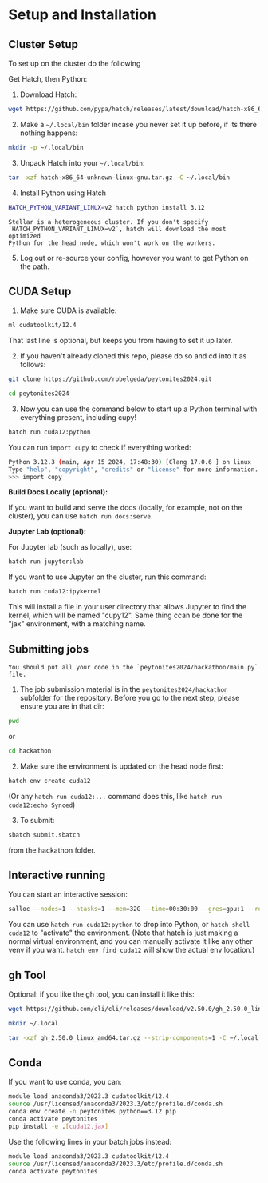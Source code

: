 # Setup and Installation

## Cluster Setup

To set up on the cluster do the following

Get Hatch, then Python:

1. Download Hatch:
```bash
wget https://github.com/pypa/hatch/releases/latest/download/hatch-x86_64-unknown-linux-gnu.tar.gz
```
2. Make a `~/.local/bin` folder incase you never set it up before, if its there nothing happens:
```bash
mkdir -p ~/.local/bin
```

3. Unpack Hatch into your `~/.local/bin`:
```bash
tar -xzf hatch-x86_64-unknown-linux-gnu.tar.gz -C ~/.local/bin
```

4. Install Python using Hatch
```bash
HATCH_PYTHON_VARIANT_LINUX=v2 hatch python install 3.12
```

```{WARNING}
Stellar is a heterogeneous cluster. If you don't specify
`HATCH_PYTHON_VARIANT_LINUX=v2`, hatch will download the most optimized
Python for the head node, which won't work on the workers.
```

5. Log out or re-source your config, however you want to get Python on the path.

## CUDA Setup

1. Make sure CUDA is available:

```bash
ml cudatoolkit/12.4
```

That last line is optional, but keeps you from having to set it up later. 

2. If you haven't already cloned this repo, please do so and cd into it as follows:

```bash
git clone https://github.com/robelgeda/peytonites2024.git
```

```bash
cd peytonites2024
```

3. Now you can use the command below to start up a Python terminal with everything present, including cupy!

```bash
hatch run cuda12:python
```

You can run `import cupy` to check if everything worked:

```bash
Python 3.12.3 (main, Apr 15 2024, 17:48:30) [Clang 17.0.6 ] on linux
Type "help", "copyright", "credits" or "license" for more information.
>>> import cupy
```

**Build Docs Locally (optional):**

If you want to build and serve the docs (locally, for example, not on the cluster), you can use `hatch run docs:serve`.

**Jupyter Lab (optional):**

For Jupyter lab (such as locally), use:

```bash
hatch run jupyter:lab
```

If you want to use Jupyter on the cluster, run this command:

```bash
hatch run cuda12:ipykernel
```

This will install a file in your user directory that allows Jupyter to find the
kernel, which will be named "cupy12". Same thing ccan be done for the "jax"
environment, with a matching name.

## Submitting jobs

```{TIP}
You should put all your code in the `peytonites2024/hackathon/main.py` file.
```

1. The job submission material is in the `peytonites2024/hackathon` subfolder for the repository. Before you go to the next step, please ensure you are in that dir:

```bash
pwd 
```
or 
```bash
cd hackathon
```

2. Make sure the environment is updated on the head node first:

```bash
hatch env create cuda12
```

(Or any `hatch run cuda12:...` command does this, like `hatch run cuda12:echo Synced`)

3. To submit:

```bash
sbatch submit.sbatch
```

from the hackathon folder.

## Interactive running

You can start an interactive session:

```bash
salloc --nodes=1 --ntasks=1 --mem=32G --time=00:30:00 --gres=gpu:1 --reservation=openhack
```

You can use `hatch run cuda12:python` to drop into Python, or `hatch shell
cuda12` to "activate" the environment. (Note that hatch is just making a normal
virtual environment, and you can manually activate it like any other venv if
you want. `hatch env find cuda12` will show the actual env location.)


## gh Tool

Optional: if you like the gh tool, you can install it like this:

```bash
wget https://github.com/cli/cli/releases/download/v2.50.0/gh_2.50.0_linux_amd64.tar.gz
```
```bash
mkdir ~/.local
```
```bash
tar -xzf gh_2.50.0_linux_amd64.tar.gz --strip-components=1 -C ~/.local
```

## Conda

If you want to use conda, you can:

```bash
module load anaconda3/2023.3 cudatoolkit/12.4
source /usr/licensed/anaconda3/2023.3/etc/profile.d/conda.sh
conda env create -n peytonites python==3.12 pip
conda activate peytonites
pip install -e .[cuda12,jax]
```

Use the following lines in your batch jobs instead:

```bash
module load anaconda3/2023.3 cudatoolkit/12.4
source /usr/licensed/anaconda3/2023.3/etc/profile.d/conda.sh
conda activate peytonites
```
